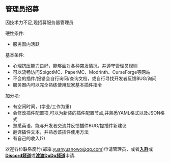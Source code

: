 ## 管理员招募
因技术力不足,现招募服务器管理员  

硬性条件:

* 服务器内活跃

基本条件:  

* 心理抗压能力良好，能够面对各种突发情况，并遵守管理员规则
* 可以流畅访问SpigotMC、PaperMC、Modrinth、CurseForge等网站
* 不会的插件/报错会自行询问/查询文档，或自行寻找开发者反馈BUG/询问
* 服务器内可以完全熟练使用玩家基本插件指令

加分项:

* 有空闲时间，(学业/工作为重)
* 会修改插件配置项,可以为新装的插件配置节点,并熟悉YAML格式以及JSON格式
* 熟悉英语，能与开发者交流并反馈插件BUG/提插件新建议
* 翻译插件文本，并熟悉该插件使用方法
* 有自己的收入(?)

欢迎各位联系腐竹(邮箱:yuanyuanowo@qq.com)申请管理员，或者[**入群**](https://jq.qq.com/?_wv=1027&k=ZHIBqXTe)或[**Discord频道**](https://discord.gg/8xH2a3vbnH)或[**渡渡DoDo频道**](https://imdodo.com/s/243881)申请.
